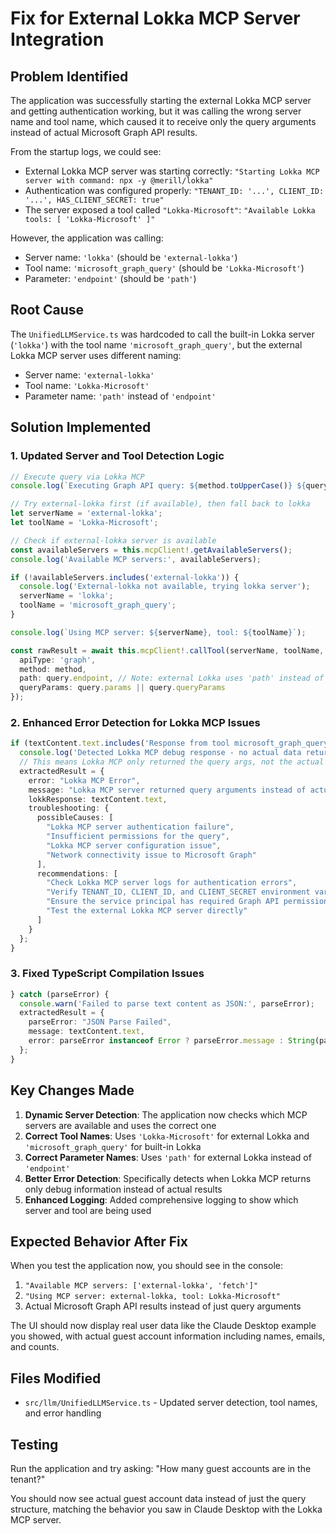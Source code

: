 # Fix for External Lokka MCP Server Integration

## Problem Identified

The application was successfully starting the external Lokka MCP server and getting authentication working, but it was calling the wrong server name and tool name, which caused it to receive only the query arguments instead of actual Microsoft Graph API results.

From the startup logs, we could see:
- External Lokka MCP server was starting correctly: `"Starting Lokka MCP server with command: npx -y @merill/lokka"`
- Authentication was configured properly: `"TENANT_ID: '...', CLIENT_ID: '...', HAS_CLIENT_SECRET: true"`
- The server exposed a tool called `"Lokka-Microsoft"`: `"Available Lokka tools: [ 'Lokka-Microsoft' ]"`

However, the application was calling:
- Server name: `'lokka'` (should be `'external-lokka'`)
- Tool name: `'microsoft_graph_query'` (should be `'Lokka-Microsoft'`)
- Parameter: `'endpoint'` (should be `'path'`)

## Root Cause

The `UnifiedLLMService.ts` was hardcoded to call the built-in Lokka server (`'lokka'`) with the tool name `'microsoft_graph_query'`, but the external Lokka MCP server uses different naming:
- Server name: `'external-lokka'`
- Tool name: `'Lokka-Microsoft'`
- Parameter name: `'path'` instead of `'endpoint'`

## Solution Implemented

### 1. Updated Server and Tool Detection Logic

```typescript
// Execute query via Lokka MCP
console.log(`Executing Graph API query: ${method.toUpperCase()} ${query.endpoint}`);

// Try external-lokka first (if available), then fall back to lokka
let serverName = 'external-lokka';
let toolName = 'Lokka-Microsoft';

// Check if external-lokka server is available
const availableServers = this.mcpClient!.getAvailableServers();
console.log('Available MCP servers:', availableServers);

if (!availableServers.includes('external-lokka')) {
  console.log('External-lokka not available, trying lokka server');
  serverName = 'lokka';
  toolName = 'microsoft_graph_query';
}

console.log(`Using MCP server: ${serverName}, tool: ${toolName}`);

const rawResult = await this.mcpClient!.callTool(serverName, toolName, {
  apiType: 'graph',
  method: method,
  path: query.endpoint, // Note: external Lokka uses 'path' instead of 'endpoint'
  queryParams: query.params || query.queryParams
});
```

### 2. Enhanced Error Detection for Lokka MCP Issues

```typescript
if (textContent.text.includes('Response from tool microsoft_graph_query with args')) {
  console.log('Detected Lokka MCP debug response - no actual data returned');
  // This means Lokka MCP only returned the query args, not the actual results
  extractedResult = {
    error: "Lokka MCP Error",
    message: "Lokka MCP server returned query arguments instead of actual Microsoft Graph API results. This suggests an authentication or configuration issue.",
    lokkResponse: textContent.text,
    troubleshooting: {
      possibleCauses: [
        "Lokka MCP server authentication failure",
        "Insufficient permissions for the query",
        "Lokka MCP server configuration issue",
        "Network connectivity issue to Microsoft Graph"
      ],
      recommendations: [
        "Check Lokka MCP server logs for authentication errors",
        "Verify TENANT_ID, CLIENT_ID, and CLIENT_SECRET environment variables",
        "Ensure the service principal has required Graph API permissions",
        "Test the external Lokka MCP server directly"
      ]
    }
  };
}
```

### 3. Fixed TypeScript Compilation Issues

```typescript
} catch (parseError) {
  console.warn('Failed to parse text content as JSON:', parseError);
  extractedResult = { 
    parseError: "JSON Parse Failed",
    message: textContent.text,
    error: parseError instanceof Error ? parseError.message : String(parseError)
  };
}
```

## Key Changes Made

1. **Dynamic Server Detection**: The application now checks which MCP servers are available and uses the correct one
2. **Correct Tool Names**: Uses `'Lokka-Microsoft'` for external Lokka and `'microsoft_graph_query'` for built-in Lokka
3. **Correct Parameter Names**: Uses `'path'` for external Lokka instead of `'endpoint'`
4. **Better Error Detection**: Specifically detects when Lokka MCP returns only debug information instead of actual results
5. **Enhanced Logging**: Added comprehensive logging to show which server and tool are being used

## Expected Behavior After Fix

When you test the application now, you should see in the console:
1. `"Available MCP servers: ['external-lokka', 'fetch']"`
2. `"Using MCP server: external-lokka, tool: Lokka-Microsoft"`
3. Actual Microsoft Graph API results instead of just query arguments

The UI should now display real user data like the Claude Desktop example you showed, with actual guest account information including names, emails, and counts.

## Files Modified

- `src/llm/UnifiedLLMService.ts` - Updated server detection, tool names, and error handling

## Testing

Run the application and try asking: "How many guest accounts are in the tenant?"

You should now see actual guest account data instead of just the query structure, matching the behavior you saw in Claude Desktop with the Lokka MCP server.
